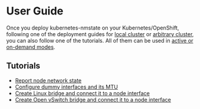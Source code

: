 # User Guide

Once you deploy kubernetes-nmstate on your Kubernetes/OpenShift, following one
of the deployment guides for [local cluster](deployment-local-cluster.md) or
[arbitrary cluster](deployment-arbitrary-cluster.md), you can also follow one of
the tutorials. All of them can be used in
[active or on-demand modes](user-guide-active-vs-on-demand.md).

## Tutorials

- [Report node network state](user-guide-state-reporting.md)
- [Configure dummy interfaces and its MTU](user-guide-state-configure-interface-mtu.md)
- [Create Linux bridge and connect it to a node interface](user-guide-state-configure-linux-bridge.md)
- [Create Open vSwitch bridge and connect it to a node interface](user-guide-state-configure-ovs-bridge.md)

